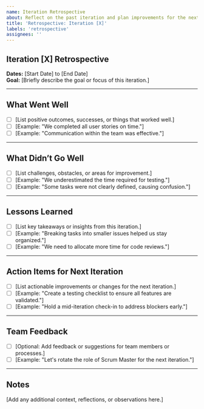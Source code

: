 ```yaml
---
name: Iteration Retrospective
about: Reflect on the past iteration and plan improvements for the next one.
title: 'Retrospective: Iteration [X]'
labels: 'retrospective'
assignees: ''
---
```


## Iteration [X] Retrospective

**Dates:** [Start Date] to [End Date]  
**Goal:** [Briefly describe the goal or focus of this iteration.]

---

## What Went Well

- [ ] [List positive outcomes, successes, or things that worked well.]
- [ ] [Example: "We completed all user stories on time."]
- [ ] [Example: "Communication within the team was effective."]

---

## What Didn’t Go Well

- [ ] [List challenges, obstacles, or areas for improvement.]
- [ ] [Example: "We underestimated the time required for testing."]
- [ ] [Example: "Some tasks were not clearly defined, causing confusion."]

---

## Lessons Learned

- [ ] [List key takeaways or insights from this iteration.]
- [ ] [Example: "Breaking tasks into smaller issues helped us stay organized."]
- [ ] [Example: "We need to allocate more time for code reviews."]

---

## Action Items for Next Iteration

- [ ] [List actionable improvements or changes for the next iteration.]
- [ ] [Example: "Create a testing checklist to ensure all features are validated."]
- [ ] [Example: "Hold a mid-iteration check-in to address blockers early."]

---

## Team Feedback

- [ ] [Optional: Add feedback or suggestions for team members or processes.]
- [ ] [Example: "Let's rotate the role of Scrum Master for the next iteration."]

---

## Notes

[Add any additional context, reflections, or observations here.]